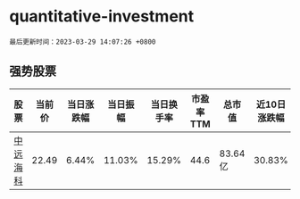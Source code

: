 # quantitative-investment

`最后更新时间：2023-03-29 14:07:26 +0800`

## 强势股票

|股票|当前价|当日涨跌幅|当日振幅|当日换手率|市盈率TTM|总市值|近10日涨跌幅|
|----|----|----|----|----|----|----|----|
|[中远海科](https://xueqiu.com/S/SZ002401)|22.49|6.44%|11.03%|15.29%|44.6|83.64亿|30.83%|
